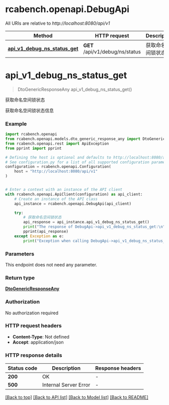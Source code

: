 # rcabench.openapi.DebugApi

All URIs are relative to *http://localhost:8080/api/v1*

Method | HTTP request | Description
------------- | ------------- | -------------
[**api_v1_debug_ns_status_get**](DebugApi.md#api_v1_debug_ns_status_get) | **GET** /api/v1/debug/ns/status | 获取命名空间锁状态


# **api_v1_debug_ns_status_get**
> DtoGenericResponseAny api_v1_debug_ns_status_get()

获取命名空间锁状态

获取命名空间锁状态信息

### Example


```python
import rcabench.openapi
from rcabench.openapi.models.dto_generic_response_any import DtoGenericResponseAny
from rcabench.openapi.rest import ApiException
from pprint import pprint

# Defining the host is optional and defaults to http://localhost:8080/api/v1
# See configuration.py for a list of all supported configuration parameters.
configuration = rcabench.openapi.Configuration(
    host = "http://localhost:8080/api/v1"
)


# Enter a context with an instance of the API client
with rcabench.openapi.ApiClient(configuration) as api_client:
    # Create an instance of the API class
    api_instance = rcabench.openapi.DebugApi(api_client)

    try:
        # 获取命名空间锁状态
        api_response = api_instance.api_v1_debug_ns_status_get()
        print("The response of DebugApi->api_v1_debug_ns_status_get:\n")
        pprint(api_response)
    except Exception as e:
        print("Exception when calling DebugApi->api_v1_debug_ns_status_get: %s\n" % e)
```



### Parameters

This endpoint does not need any parameter.

### Return type

[**DtoGenericResponseAny**](DtoGenericResponseAny.md)

### Authorization

No authorization required

### HTTP request headers

 - **Content-Type**: Not defined
 - **Accept**: application/json

### HTTP response details

| Status code | Description | Response headers |
|-------------|-------------|------------------|
**200** | OK |  -  |
**500** | Internal Server Error |  -  |

[[Back to top]](#) [[Back to API list]](../README.md#documentation-for-api-endpoints) [[Back to Model list]](../README.md#documentation-for-models) [[Back to README]](../README.md)

